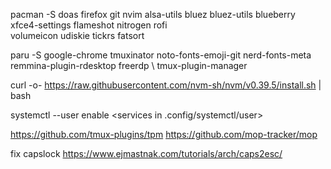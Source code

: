 
pacman -S doas firefox git nvim alsa-utils bluez bluez-utils blueberry xfce4-settings flameshot nitrogen rofi \
    volumeicon udiskie tickrs fatsort

paru -S google-chrome tmuxinator noto-fonts-emoji-git nerd-fonts-meta remmina-plugin-rdesktop freerdp \ 
    tmux-plugin-manager

curl -o- https://raw.githubusercontent.com/nvm-sh/nvm/v0.39.5/install.sh | bash

systemctl --user enable <services in .config/systemctl/user>

https://github.com/tmux-plugins/tpm
https://github.com/mop-tracker/mop

fix capslock https://www.ejmastnak.com/tutorials/arch/caps2esc/
